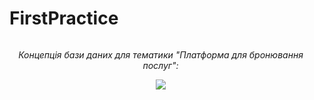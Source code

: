 # FirstPractice
<div align="center">
  <div style="display: inline-block; text-align: center; margin-right: 20px;">
    <p><em>Концепція бази даних для тематики "Платформа для бронювання послуг":</em></p>
    <img src="![Screenshot](https://github.com/SabinaGamidova/FirstPractice/blob/main/photo_2024-02-25_17-11-22.jpg)
" width="400" />
  </div>
</div>
